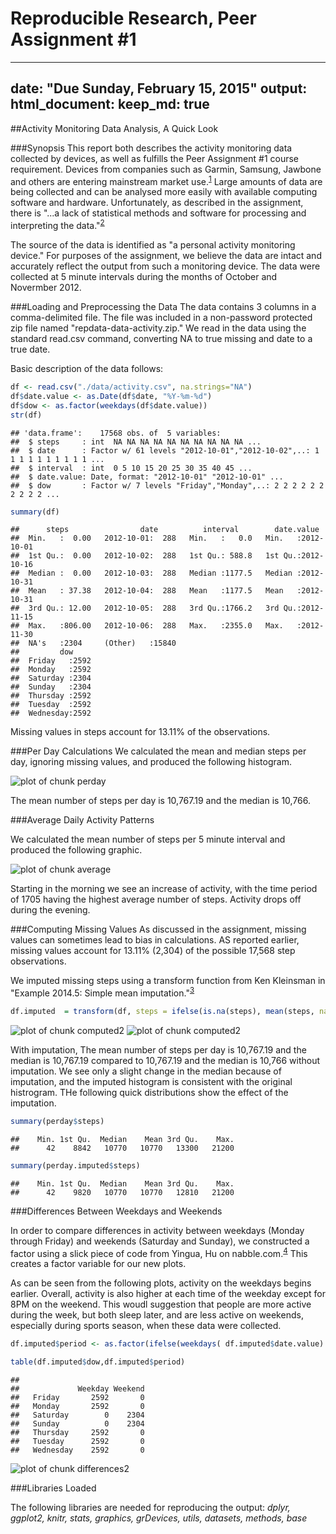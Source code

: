 Reproducible Research, Peer Assignment #1
=========================================
---
date: "Due Sunday, February 15, 2015"
output: 
  html_document:
    keep_md: true
---




##Activity Monitoring Data Analysis, A Quick Look

###Synopsis
This report both describes the activity monitoring data collected by devices, as well as fulfills the Peer Assignment #1 course requirement.  Devices from companies such as Garmin, Samsung, Jawbone and others are entering mainstream market use.<sup>[1][1]</sup>  Large amounts of data are being collected and can be analysed more easily with available computing software and hardware.  Unfortunately, as described in the assignment, there is "...a lack of statistical methods and software for processing and interpreting the data."<sup>[2][2]</sup> 

The source of the data is identified as "a personal activity monitoring device."  For purposes of the assignment, we believe the data are intact and accurately reflect the output from such a monitoring device.  The data were collected at 5 minute intervals during the months of October and Novermber 2012.

###Loading and Preprocessing the Data
The data contains 3 columns in a comma-delimited file.  The file was included in a non-password protected zip file named "repdata-data-activity.zip." We read in the data using the standard read.csv command, converting NA to true missing and date to a true date.  

Basic description of the data follows:

```r
df <- read.csv("./data/activity.csv", na.strings="NA")
df$date.value <- as.Date(df$date, "%Y-%m-%d")
df$dow <- as.factor(weekdays(df$date.value))
str(df)
```

```
## 'data.frame':	17568 obs. of  5 variables:
##  $ steps     : int  NA NA NA NA NA NA NA NA NA NA ...
##  $ date      : Factor w/ 61 levels "2012-10-01","2012-10-02",..: 1 1 1 1 1 1 1 1 1 1 ...
##  $ interval  : int  0 5 10 15 20 25 30 35 40 45 ...
##  $ date.value: Date, format: "2012-10-01" "2012-10-01" ...
##  $ dow       : Factor w/ 7 levels "Friday","Monday",..: 2 2 2 2 2 2 2 2 2 2 ...
```

```r
summary(df)
```

```
##      steps                date          interval        date.value        
##  Min.   :  0.00   2012-10-01:  288   Min.   :   0.0   Min.   :2012-10-01  
##  1st Qu.:  0.00   2012-10-02:  288   1st Qu.: 588.8   1st Qu.:2012-10-16  
##  Median :  0.00   2012-10-03:  288   Median :1177.5   Median :2012-10-31  
##  Mean   : 37.38   2012-10-04:  288   Mean   :1177.5   Mean   :2012-10-31  
##  3rd Qu.: 12.00   2012-10-05:  288   3rd Qu.:1766.2   3rd Qu.:2012-11-15  
##  Max.   :806.00   2012-10-06:  288   Max.   :2355.0   Max.   :2012-11-30  
##  NA's   :2304     (Other)   :15840                                        
##         dow      
##  Friday   :2592  
##  Monday   :2592  
##  Saturday :2304  
##  Sunday   :2304  
##  Thursday :2592  
##  Tuesday  :2592  
##  Wednesday:2592
```


Missing values in steps account for 13.11% of the observations.


###Per Day Calculations
We calculated the mean and median steps per day, ignoring missing values, and produced the following histogram.

![plot of chunk perday](figure/perday-1.png) 

The mean number of steps per day is 10,767.19 and the median is 10,766.


###Average Daily Activity Patterns

We calculated the mean number of steps per 5 minute interval and produced the following graphic.  

![plot of chunk average](figure/average-1.png) 

Starting in the morning we see an increase of activity, with the time period of 1705 having the highest average number of steps.  Activity drops off during the evening.

###Computing Missing Values
As discussed in the assignment, missing values can sometimes lead to bias in calculations.  AS reported earlier, missing values account for 13.11% (2,304) of the possible 17,568 step observations.

We imputed missing steps using a transform function from Ken Kleinsman in "Example 2014.5: Simple mean imputation."<sup>[3][3]</sup>



```r
df.imputed  = transform(df, steps = ifelse(is.na(steps), mean(steps, na.rm=TRUE), steps))
```

![plot of chunk computed2](figure/computed2-1.png) ![plot of chunk computed2](figure/computed2-2.png) 

With imputation, The mean number of steps per day is 10,767.19 and the median is 10,767.19 compared to 10,767.19 and the median is 10,766 without imputation.  We see only a slight change in the median because of imputation, and the imputed histogram is consistent with the original histrogram.  THe following quick distributions show the effect of the imputation.


```r
summary(perday$steps)
```

```
##    Min. 1st Qu.  Median    Mean 3rd Qu.    Max. 
##      42    8842   10770   10770   13300   21200
```

```r
summary(perday.imputed$steps)
```

```
##    Min. 1st Qu.  Median    Mean 3rd Qu.    Max. 
##      42    9820   10770   10770   12810   21200
```

###Differences Between Weekdays and Weekends

In order to compare differences in activity between weekdays (Monday through Friday) and weekends (Saturday and Sunday), we constructed a factor using a slick piece of code from Yingua, Hu on nabble.com.<sup>[4][4]</sup>  This creates a factor variable for our new plots.

As can be seen from the following plots, activity on the weekdays begins earlier.  Overall, activity is also higher at each time of the weekday except for 8PM on the weekend.  This woudl suggestion that people are more active during the week, but both sleep later, and are less active on weekends, especially during sports season, when these data were collected.


```r
df.imputed$period <- as.factor(ifelse(weekdays( df.imputed$date.value) %in% c("Saturday","Sunday"), "Weekend", "Weekday")) 

table(df.imputed$dow,df.imputed$period)
```

```
##            
##             Weekday Weekend
##   Friday       2592       0
##   Monday       2592       0
##   Saturday        0    2304
##   Sunday          0    2304
##   Thursday     2592       0
##   Tuesday      2592       0
##   Wednesday    2592       0
```

![plot of chunk differences2](figure/differences2-1.png) 

###Libraries Loaded  



The following libraries are needed for reproducing the output: *dplyr, ggplot2, knitr, stats, graphics, grDevices, utils, datasets, methods, base*


<!---
References
---> 
[1]: http://www.cnet.com/topics/wearable-tech/best-wearable-tech/  
[2]: https://class.coursera.org/repdata-011/human_grading/view/courses/973512/assessments/3/submissions   
[3]: http://www.r-bloggers.com/example-2014-5-simple-mean-imputation/
[4]: http://r.789695.n4.nabble.com/Summing-daily-values-by-weekday-and-weekend-td3685732.html
